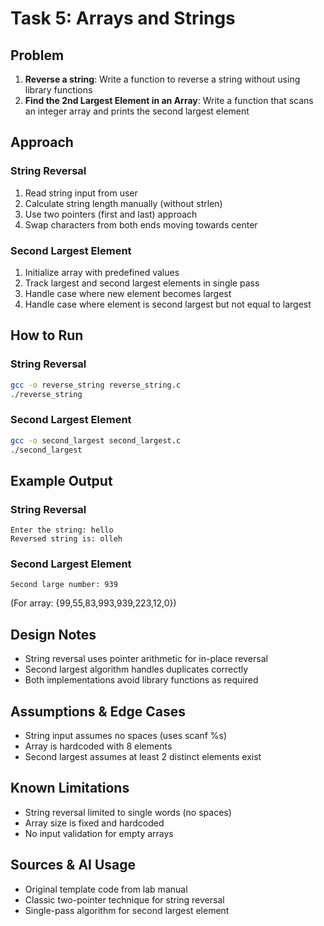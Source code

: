 # Task 5: Arrays and Strings

## Problem
1. **Reverse a string**: Write a function to reverse a string without using library functions
2. **Find the 2nd Largest Element in an Array**: Write a function that scans an integer array and prints the second largest element

## Approach

### String Reversal
1. Read string input from user
2. Calculate string length manually (without strlen)
3. Use two pointers (first and last) approach
4. Swap characters from both ends moving towards center

### Second Largest Element
1. Initialize array with predefined values
2. Track largest and second largest elements in single pass
3. Handle case where new element becomes largest
4. Handle case where element is second largest but not equal to largest

## How to Run

### String Reversal
```bash
gcc -o reverse_string reverse_string.c
./reverse_string
```

### Second Largest Element
```bash
gcc -o second_largest second_largest.c
./second_largest
```

## Example Output

### String Reversal
```
Enter the string: hello
Reversed string is: olleh
```

### Second Largest Element
```
Second large number: 939
```
(For array: {99,55,83,993,939,223,12,0})

## Design Notes
- String reversal uses pointer arithmetic for in-place reversal
- Second largest algorithm handles duplicates correctly
- Both implementations avoid library functions as required

## Assumptions & Edge Cases
- String input assumes no spaces (uses scanf %s)
- Array is hardcoded with 8 elements
- Second largest assumes at least 2 distinct elements exist

## Known Limitations
- String reversal limited to single words (no spaces)
- Array size is fixed and hardcoded
- No input validation for empty arrays

## Sources & AI Usage
- Original template code from lab manual
- Classic two-pointer technique for string reversal
- Single-pass algorithm for second largest element